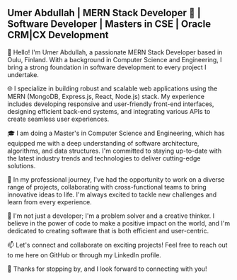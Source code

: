 ## Umer Abdullah | MERN Stack Developer 🚀 | Software Developer | Masters in CSE | Oracle CRM|CX Development

👋 Hello! I'm Umer Abdullah, a passionate MERN Stack Developer based in Oulu, Finland. With a background in Computer Science and Engineering, I bring a strong foundation in software development to every project I undertake.

🌐 I specialize in building robust and scalable web applications using the MERN (MongoDB, Express.js, React, Node.js) stack. My experience includes developing responsive and user-friendly front-end interfaces, designing efficient back-end systems, and integrating various APIs to create seamless user experiences.

🎓 I am doing a Master's in Computer Science and Engineering, which has equipped me with a deep understanding of software architecture, algorithms, and data structures. I'm committed to staying up-to-date with the latest industry trends and technologies to deliver cutting-edge solutions.

💼 In my professional journey, I've had the opportunity to work on a diverse range of projects, collaborating with cross-functional teams to bring innovative ideas to life. I'm always excited to tackle new challenges and learn from every experience.

🚀 I'm not just a developer; I'm a problem solver and a creative thinker. I believe in the power of code to make a positive impact on the world, and I'm dedicated to creating software that is both efficient and user-centric.

📫 Let's connect and collaborate on exciting projects! Feel free to reach out to me here on GitHub or through my LinkedIn profile.

🌟 Thanks for stopping by, and I look forward to connecting with you!

